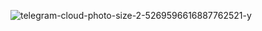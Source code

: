 ![telegram-cloud-photo-size-2-5269596616887762521-y](https://github.com/user-attachments/assets/e15e6168-0f4a-4cd3-b2fc-f67d9af68822)
